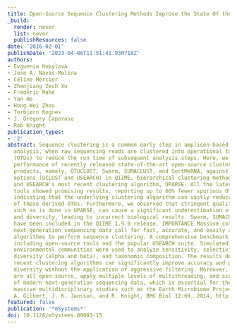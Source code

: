 ```yaml
---
title: Open-Source Sequence Clustering Methods Improve the State Of the Art
_build:
  render: never
  list: never
  publishResources: false
date: '2016-02-01'
publishDate: '2023-04-06T11:51:41.930718Z'
authors:
- Evguenia Kopylova
- Jose A. Navas-Molina
- Céline Mercier
- Zhenjiang Zech Xu
- Frédéric Mahé
- Yan He
- Hong-Wei Zhou
- Torbjørn Rognes
- J. Gregory Caporaso
- Rob Knight
publication_types:
- '2'
abstract: Sequence clustering is a common early step in amplicon-based microbial community
  analysis, when raw sequencing reads are clustered into operational taxonomic units
  (OTUs) to reduce the run time of subsequent analysis steps. Here, we evaluated the
  performance of recently released state-of-the-art open-source clustering software
  products, namely, OTUCLUST, Swarm, SUMACLUST, and SortMeRNA, against current principal
  options (UCLUST and USEARCH) in QIIME, hierarchical clustering methods in mothur,
  and USEARCH's most recent clustering algorithm, UPARSE. All the latest open-source
  tools showed promising results, reporting up to 60% fewer spurious OTUs than UCLUST,
  indicating that the underlying clustering algorithm can vastly reduce the number
  of these derived OTUs. Furthermore, we observed that stringent quality filtering,
  such as is done in UPARSE, can cause a significant underestimation of species abundance
  and diversity, leading to incorrect biological results. Swarm, SUMACLUST, and SortMeRNA
  have been included in the QIIME 1.9.0 release. IMPORTANCE Massive collections of
  next-generation sequencing data call for fast, accurate, and easily accessible bioinformatics
  algorithms to perform sequence clustering. A comprehensive benchmark is presented,
  including open-source tools and the popular USEARCH suite. Simulated, mock, and
  environmental communities were used to analyze sensitivity, selectivity, species
  diversity (alpha and beta), and taxonomic composition. The results demonstrate that
  recent clustering algorithms can significantly improve accuracy and preserve estimated
  diversity without the application of aggressive filtering. Moreover, these tools
  are all open source, apply multiple levels of multithreading, and scale to the demands
  of modern next-generation sequencing data, which is essential for the analysis of
  massive multidisciplinary studies such as the Earth Microbiome Project (EMP) (J.
  A. Gilbert, J. K. Jansson, and R. Knight, BMC Biol 12:69, 2014, http://dx.doi.org/10.1186/s12915-014-0069-1).
featured: false
publication: '*mSystems*'
doi: 10.1128/mSystems.00003-15
---
```


